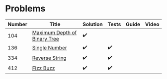 # Problems

| Number | Title                                                                                    | Solution           | Tests              | Guide | Video |
| ------ | ---------------------------------------------------------------------------------------- | ------------------ | ------------------ | ----- | ----- |
| 104    | [Maximum Depth of Binary Tree](https://leetcode.com/problems/single-number/description/) | :heavy_check_mark: |                    |       |       |
| 136    | [Single Number](https://leetcode.com/problems/single-number/description/)                | :heavy_check_mark: | :heavy_check_mark: |       |       |
| 334    | [Reverse String](https://leetcode.com/problems/reverse-string/description/)              | :heavy_check_mark: | :heavy_check_mark: |       |       |
| 412    | [Fizz Buzz](https://leetcode.com/problems/fizz-buzz/description/)                        | :heavy_check_mark: | :heavy_check_mark: |       |       |

